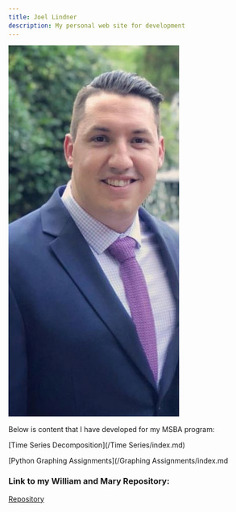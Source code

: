 ```yaml
---
title: Joel Lindner
description: My personal web site for development
---
```


![My Picture](/Pictures/Profile_Pic_1.jpg)

Below is content that I have developed for my MSBA program:

[Time Series Decomposition](/Time Series/index.md)



[Python Graphing Assignments](/Graphing Assignments/index.md



### Link to my William and Mary Repository:
[Repository](https://github.com/Joel-Lindner/William-and-Mary)

